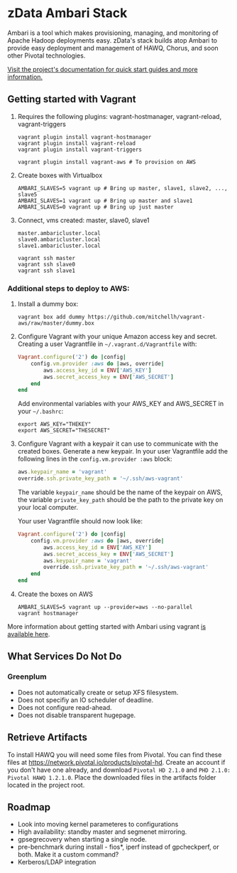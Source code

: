 zData Ambari Stack
==================
Ambari is a tool which makes provisioning, managing, and monitoring of Apache Hadoop deployments easy.  zData's stack builds atop Ambari to provide easy deployment and management of HAWQ, Chorus, and soon other Pivotal technologies.

[Visit the project's documentation for quick start guides and more information.](http://zdata-inc.github.io/ambari-stack)


Getting started with Vagrant
----------------------------

1. Requires the following plugins: vagrant-hostmanager, vagrant-reload, vagrant-triggers

    ```shell
    vagrant plugin install vagrant-hostmanager
    vagrant plugin install vagrant-reload
    vagrant plugin install vagrant-triggers

    vagrant plugin install vagrant-aws # To provision on AWS
    ```

2. Create boxes with Virtualbox

    ```shell
    AMBARI_SLAVES=5 vagrant up # Bring up master, slave1, slave2, ..., slave5
    AMBARI_SLAVES=1 vagrant up # Bring up master and slave1
    AMBARI_SLAVES=0 vagrant up # Bring up just master
    ```

3. Connect, vms created: master, slave0, slave1

    ```
    master.ambaricluster.local
    slave0.ambaricluster.local
    slave1.ambaricluster.local

    vagrant ssh master
    vagrant ssh slave0
    vagrant ssh slave1
    ```

### Additional steps to deploy to AWS:

1. Install a dummy box:

    ```shell
    vagrant box add dummy https://github.com/mitchellh/vagrant-aws/raw/master/dummy.box
    ```

2. Configure Vagrant with your unique Amazon access key and secret.
    Creating a user Vagrantfile in `~/.vagrant.d/Vagrantfile` with:

    ```ruby
    Vagrant.configure('2') do |config|
        config.vm.provider :aws do |aws, override|
            aws.access_key_id = ENV['AWS_KEY']
            aws.secret_access_key = ENV['AWS_SECRET']
        end
    end
    ```

    Add environmental variables with your AWS_KEY and AWS_SECRET in your `~/.bashrc`:

    ```shell
    export AWS_KEY="THEKEY"
    export AWS_SECRET="THESECRET"
    ```

3. Configure Vagrant with a keypair it can use to communicate with the created boxes.
    Generate a new keypair.  In your user Vagrantfile add the following lines in the `config.vm.provider :aws` block:

    ```ruby
    aws.keypair_name = 'vagrant'
    override.ssh.private_key_path = '~/.ssh/aws-vagrant'
    ```

    The variable `keypair_name` should be the name of the keypair on AWS, the variable `private_key_path` should be the path to the private key on your local computer.

    Your user Vagrantfile should now look like:

    ```ruby
    Vagrant.configure('2') do |config|
        config.vm.provider :aws do |aws, override|
            aws.access_key_id = ENV['AWS_KEY']
            aws.secret_access_key = ENV['AWS_SECRET']
            aws.keypair_name = 'vagrant'
            override.ssh.private_key_path = '~/.ssh/aws-vagrant'
        end
    end
    ```

4. Create the boxes on AWS

    ```shell
    AMBARI_SLAVES=5 vagrant up --provider=aws --no-parallel
    vagrant hostmanager
    ```

More information about getting started with Ambari using vagrant [is available here](http://zdata-inc.github.io/ambari-stack/getting-setup/with-vagrant.html).

What Services Do Not Do
-----------------------
### Greenplum

 - Does not automatically create or setup XFS filesystem.
 - Does not specifiy an IO scheduler of deadline.
 - Does not configure read-ahead.
 - Does not disable transparent hugepage.

Retrieve Artifacts
------------------

To install HAWQ you will need some files from Pivotal.
You can find these files at https://network.pivotal.io/products/pivotal-hd.  Create an account if you don't have one already, and download `Pivotal HD 2.1.0` and `PHD 2.1.0: Pivotal HAWQ 1.2.1.0`.  Place the downloaded files in the artifacts folder located in the project root.

Roadmap
-------

 - Look into moving kernel parameteres to configurations
 - High availability: standby master and segmenet mirroring.
 - gpsegrecovery when starting a single node.
 - pre-benchmark during install - fios*, iperf instead of gpcheckperf, or both.  Make it a custom command?
 - Kerberos/LDAP integration
